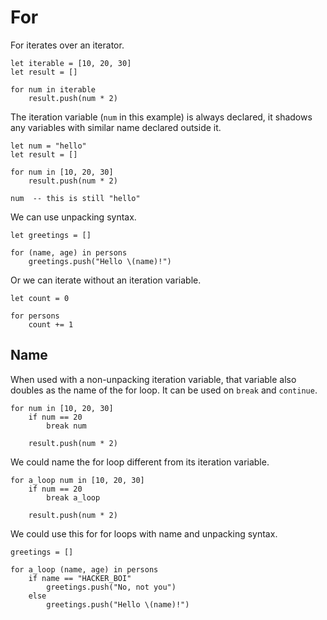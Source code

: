 # For

For iterates over an iterator.

```stick
let iterable = [10, 20, 30]
let result = []

for num in iterable
    result.push(num * 2)
```

The iteration variable (`num` in this example) is always declared, it shadows any variables with similar name declared outside it.

```stick
let num = "hello"
let result = []

for num in [10, 20, 30]
    result.push(num * 2)

num  -- this is still "hello"
```

We can use unpacking syntax.

```stick
let greetings = []

for (name, age) in persons
    greetings.push("Hello \(name)!")
```

Or we can iterate without an iteration variable.

```stick
let count = 0

for persons
    count += 1
```

## Name

When used with a non-unpacking iteration variable, that variable also doubles as the name of the for loop. It can be used on `break` and `continue`.

```stick
for num in [10, 20, 30]
    if num == 20
        break num

    result.push(num * 2)
```

We could name the for loop different from its iteration variable.

```stick
for a_loop num in [10, 20, 30]
    if num == 20
        break a_loop

    result.push(num * 2)
```

We could use this for for loops with name and unpacking syntax.

```stick
greetings = []

for a_loop (name, age) in persons
    if name == "HACKER_BOI"
        greetings.push("No, not you")
    else
        greetings.push("Hello \(name)!")
```
